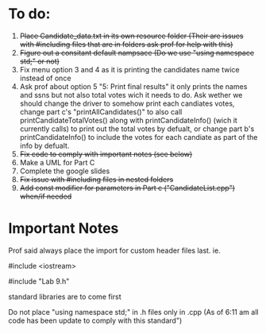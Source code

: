 
# To do: 

1) ~~Place Candidate_data.txt in its own resource folder (Their are issues with #including files that are in folders ask prof for help with this)~~
2) ~~Figure out a consitant default nampsace (Do we use "using namespace std;" or not)~~
3) Fix menu option 3 and 4 as it is printing the candidates name twice instead of once 
4) Ask prof about option 5 "5: Print final results" it only prints the names and ssns but not also total votes wich it needs to do. Ask wether we should change the driver to somehow print each candiates votes, change part c's "printAllCandidates()" to also call printCandidateTotalVotes() along with printCandidateInfo() (wich it currently calls) to print out the total votes by defualt, or change part b's printCandidateInfo() to include the votes for each candiate as part of the info by defualt.
5) ~~Fix code to comply with important notes (see below)~~
6) Make a UML for Part C 
8) Complete the google slides
9) ~~Fix issue with #including files in nested folders~~
10) ~~Add const modifier for parameters in Part c ("CandidateList.cpp") when/if needed~~

# Important Notes
Prof said always place the import for custom header files last. ie.

#include \<iostream\>

#include "Lab 9.h"

standard libraries are to come first

Do not place "using namespace std;" in .h files only in .cpp (As of 6:11 am all code has been update to comply with this standard")
